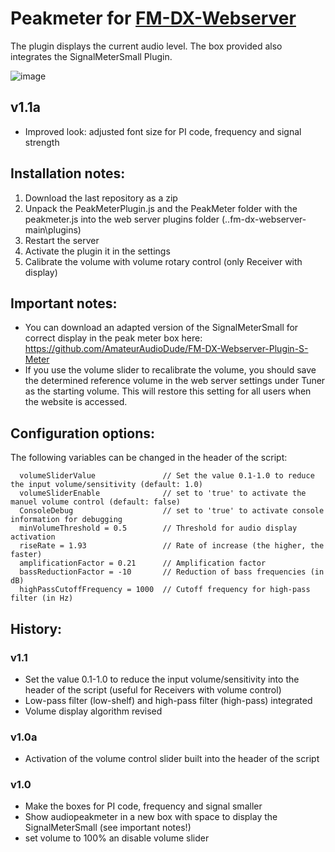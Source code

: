 # Peakmeter for [FM-DX-Webserver](https://github.com/NoobishSVK/fm-dx-webserver)

The plugin displays the current audio level. The box provided also integrates the SignalMeterSmall Plugin.

![image](https://github.com/user-attachments/assets/5872fd92-d3f8-4214-bb6c-c096c4ad2a0a)

## v1.1a

- Improved look: adjusted font size for PI code, frequency and signal strength

## Installation notes:

1. 	Download the last repository as a zip
2.	Unpack the PeakMeterPlugin.js and the PeakMeter folder with the peakmeter.js into the web server plugins folder (..fm-dx-webserver-main\plugins)
3. 	Restart the server
4. 	Activate the plugin it in the settings
5.	Calibrate the volume with volume rotary control (only Receiver with display)

## Important notes: 

- You can download an adapted version of the SignalMeterSmall for correct display in the peak meter box here: https://github.com/AmateurAudioDude/FM-DX-Webserver-Plugin-S-Meter
- If you use the volume slider to recalibrate the volume, you should save the determined reference volume in the web server settings under Tuner as the starting volume. This will restore this setting for all users when the website is accessed.

## Configuration options:

The following variables can be changed in the header of the script:

      volumeSliderValue               // Set the value 0.1-1.0 to reduce the input volume/sensitivity (default: 1.0)
      volumeSliderEnable              // set to 'true' to activate the manuel volume control (default: false)
      ConsoleDebug                    // set to 'true' to activate console information for debugging
      minVolumeThreshold = 0.5        // Threshold for audio display activation
      riseRate = 1.93                 // Rate of increase (the higher, the faster)
      amplificationFactor = 0.21      // Amplification factor
      bassReductionFactor = -10       // Reduction of bass frequencies (in dB)
      highPassCutoffFrequency = 1000  // Cutoff frequency for high-pass filter (in Hz)
 
## History:

### v1.1

- Set the value 0.1-1.0 to reduce the input volume/sensitivity into the header of the script (useful for Receivers with volume control)
- Low-pass filter (low-shelf) and high-pass filter (high-pass) integrated
- Volume display algorithm revised

### v1.0a

- Activation of the volume control slider built into the header of the script

### v1.0

- Make the boxes for PI code, frequency and signal smaller
- Show audiopeakmeter in a new box with space to display the SignalMeterSmall (see important notes!)
- set volume to 100% an disable volume slider 
